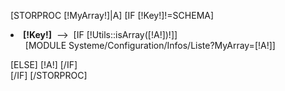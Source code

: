 [STORPROC [!MyArray!]|A]
    [IF [!Key!]!=SCHEMA]
    <li><span style="font-weight:bold;">[!Key!]</span> &nbsp;-->&nbsp;
	[IF [!Utils::isArray([!A!])!]]
	    <ul>
		[MODULE Systeme/Configuration/Infos/Liste?MyArray=[!A!]]
	    </ul>
	[ELSE]
	    [!A!]
	[/IF]
    </li>
    [/IF]
[/STORPROC]
